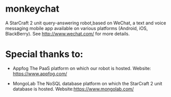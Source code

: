 monkeychat
==========
A StarCraft 2 unit query-answering robot,based on WeChat, a text and voice
messaging mobile app available on various platforms (Android, iOS, BlackBerry).
See http://www.wechat.com/ for more details.

Special thanks to:
==========
- Appfog
The PaaS platform on which our robot is hosted.
Website: https://www.appfog.com/

- MongoLab
The NoSQL database platform on which the StarCraft 2 unit database is hosted.
Website:https://www.mongolab.com/
